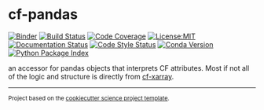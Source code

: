 cf-pandas
==============================
[![Binder](https://img.shields.io/static/v1.svg?logo=Jupyter&label=Binder&message=Binder&color=blue&style=for-the-badge)](https://mybinder.org/v2/gh/axiom-data-science/cf-pandas/HEAD?labpath=docs%2Fdemo_overview.ipynb)
[![Build Status](https://img.shields.io/github/actions/workflow/status/axiom-data-science/cf-pandas/workflows/test.yaml?branch=main?logo=github&style=for-the-badge)](https://github.com/axiom-data-science/cf-pandas/actions)
[![Code Coverage](https://img.shields.io/codecov/c/github/axiom-data-science/cf-pandas.svg?style=for-the-badge)](https://codecov.io/gh/axiom-data-science/cf-pandas)
[![License:MIT](https://img.shields.io/badge/License-MIT-green.svg?style=for-the-badge)](https://opensource.org/licenses/MIT)
[![Documentation Status](https://img.shields.io/readthedocs/cf-pandas/latest.svg?style=for-the-badge)](https://cf-pandas.readthedocs.io/en/latest/?badge=latest)
[![Code Style Status](https://img.shields.io/github/actions/workflow/status/axiom-data-science/cf-pandas/workflows/linting.yaml?branch=main?label=Code%20Style&style=for-the-badge)](https://github.com/axiom-data-science/cf-pandas/actions)
[![Conda Version](https://img.shields.io/conda/vn/conda-forge/cf_pandas.svg?style=for-the-badge)](https://anaconda.org/conda-forge/cf_pandas)
[![Python Package Index](https://img.shields.io/pypi/v/cf-pandas.svg?style=for-the-badge)](https://pypi.org/project/cf-pandas)



an accessor for pandas objects that interprets CF attributes. Most if not all of the logic and structure is directly from [cf-xarray](https://github.com/xarray-contrib/cf-xarray).

--------

<p><small>Project based on the <a target="_blank" href="https://github.com/jbusecke/cookiecutter-science-project">cookiecutter science project template</a>.</small></p>
